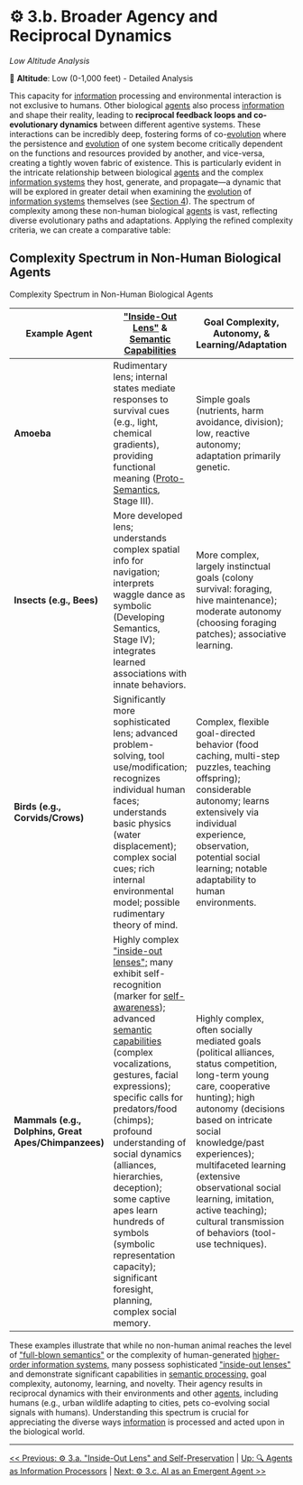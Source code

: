 # ⚙️ 3.b. Broader Agency and Reciprocal Dynamics
<!-- markdownlint-disable MD036 -->
*Low Altitude Analysis*
<!-- markdownlint-enable MD036 -->

📍 **Altitude**: Low (0-1,000 feet) - Detailed Analysis

This capacity for [information](../glossary/I.md#information) processing and environmental interaction is not exclusive to humans. Other biological [agents](../glossary/A.md#agent) also process [information](../glossary/I.md#information) and shape their reality, leading to **reciprocal feedback loops and co-evolutionary dynamics** between different agentive systems. These interactions can be incredibly deep, fostering forms of co-[evolution](../glossary/E.md#evolution) where the persistence and [evolution](../glossary/E.md#evolution) of one system become critically dependent on the functions and resources provided by another, and vice-versa, creating a tightly woven fabric of existence. This is particularly evident in the intricate relationship between biological [agents](../glossary/A.md#agent) and the complex [information systems](../glossary/I.md#information-system) they host, generate, and propagate—a dynamic that will be explored in greater detail when examining the [evolution](../glossary/E.md#evolution) of [information systems](../glossary/I.md#information-system) themselves (see [Section 4](../04-information-systems/4-information-systems.md)). The spectrum of complexity among these non-human biological [agents](../glossary/A.md#agent) is vast, reflecting diverse evolutionary paths and adaptations. Applying the refined complexity criteria, we can create a comparative table:

## Complexity Spectrum in Non-Human Biological Agents

Complexity Spectrum in Non-Human Biological Agents

| Example Agent | ["Inside-Out Lens"](../glossary/I.md#inside-out-lens) & [Semantic Capabilities](../glossary/S.md#semantic-information) | Goal Complexity, Autonomy, & Learning/Adaptation | Novelty & Interaction with Info Systems |
| --- | --- | --- | --- |
| **Amoeba** | Rudimentary lens; internal states mediate responses to survival cues (e.g., light, chemical gradients), providing functional meaning ([Proto-Semantics](../glossary/P.md#proto-semantics), Stage III). | Simple goals (nutrients, harm avoidance, division); low, reactive autonomy; adaptation primarily genetic. | Novelty mainly via genetic mutation; no interaction with complex info systems. |
| **Insects (e.g., Bees)** | More developed lens; understands complex spatial info for navigation; interprets waggle dance as symbolic (Developing Semantics, Stage IV); integrates learned associations with innate behaviors. | More complex, largely instinctual goals (colony survival: foraging, hive maintenance); moderate autonomy (choosing foraging patches); associative learning. | Limited behavioral novelty (can adapt foraging to new flowers); interacts via innate responses to cues & structured communication (waggle dance). |
| **Birds (e.g., Corvids/Crows)** | Significantly more sophisticated lens; advanced problem-solving, tool use/modification; recognizes individual human faces; understands basic physics (water displacement); complex social cues; rich internal environmental model; possible rudimentary theory of mind. | Complex, flexible goal-directed behavior (food caching, multi-step puzzles, teaching offspring); considerable autonomy; learns extensively via individual experience, observation, potential social learning; notable adaptability to human environments. | Renowned for innovative problem-solving & behavioral flexibility (e.g., New Caledonian crows manufacturing/designing tools); interacts with complex environmental [information](../glossary/I.md#information) & simple signaling systems. |
| **Mammals (e.g., Dolphins, Great Apes/Chimpanzees)** | Highly complex ["inside-out lenses";](../glossary/I.md#inside-out-lens) many exhibit self-recognition (marker for [self-awareness](../glossary/S.md#self-awareness)); advanced [semantic capabilities](../glossary/S.md#semantic-information) (complex vocalizations, gestures, facial expressions); specific calls for predators/food (chimps); profound understanding of social dynamics (alliances, hierarchies, deception); some captive apes learn hundreds of symbols (symbolic representation capacity); significant foresight, planning, complex social memory. | Highly complex, often socially mediated goals (political alliances, status competition, long-term young care, cooperative hunting); high autonomy (decisions based on intricate social knowledge/past experiences); multifaceted learning (extensive observational social learning, imitation, active teaching); cultural transmission of behaviors (tool-use techniques). | High capacity for novelty (diverse/region-specific tool use, innovative hunting, complex social maneuvers); engage with sophisticated social signaling systems; can learn/use human-devised symbolic systems to a degree; do not naturally create [higher-order symbolic info systems](../glossary/H.md#higher-order-information-systems) like human language. |

These examples illustrate that while no non-human animal reaches the level of ["full-blown semantics"](../glossary/F.md#full-blown-semantics) or the complexity of human-generated [higher-order information systems,](../glossary/H.md#higher-order-information-systems) many possess sophisticated ["inside-out lenses"](../glossary/I.md#inside-out-lens) and demonstrate significant capabilities in [semantic processing,](../glossary/S.md#semantic-information) goal complexity, autonomy, learning, and novelty. Their agency results in reciprocal dynamics with their environments and other [agents](../glossary/A.md#agent), including humans (e.g., urban wildlife adapting to cities, pets co-evolving social signals with humans). Understanding this spectrum is crucial for appreciating the diverse ways [information](../glossary/I.md#information) is processed and acted upon in the biological world.

---
[<< Previous: ⚙️ 3.a. "Inside-Out Lens" and Self-Preservation](3a-inside-out-lens-self-preservation.md) | [Up: 🔍 Agents as Information Processors](3-agents-as-information-processors.md) | [Next: ⚙️ 3.c. AI as an Emergent Agent >>](3c-ai-emergent-agent.md)
